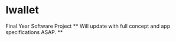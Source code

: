 # Iwallet
Final Year Software Project
** Will update with full concept and app specifications ASAP. **


